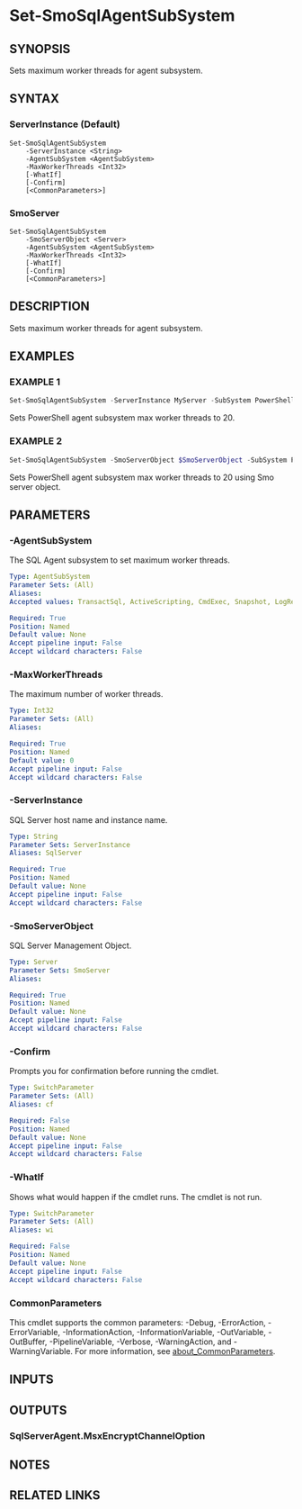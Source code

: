 ﻿---
external help file: SQLServerAgentTools-help.xml
Module Name: SQLServerAgentTools
online version:
schema: 2.0.0
---

# Set-SmoSqlAgentSubSystem

## SYNOPSIS
Sets maximum worker threads for agent subsystem.

## SYNTAX

### ServerInstance (Default)
```
Set-SmoSqlAgentSubSystem
	-ServerInstance <String>
	-AgentSubSystem <AgentSubSystem>
	-MaxWorkerThreads <Int32>
	[-WhatIf]
	[-Confirm]
	[<CommonParameters>]
```

### SmoServer
```
Set-SmoSqlAgentSubSystem
	-SmoServerObject <Server>
	-AgentSubSystem <AgentSubSystem>
	-MaxWorkerThreads <Int32>
	[-WhatIf]
	[-Confirm]
	[<CommonParameters>]
```

## DESCRIPTION
Sets maximum worker threads for agent subsystem.

## EXAMPLES

### EXAMPLE 1
```powershell
Set-SmoSqlAgentSubSystem -ServerInstance MyServer -SubSystem PowerShell -MaxWorkerThreads 20
```

Sets PowerShell agent subsystem max worker threads to 20.

### EXAMPLE 2
```powershell
Set-SmoSqlAgentSubSystem -SmoServerObject $SmoServerObject -SubSystem PowerShell -MaxWorkerThreads 20
```

Sets PowerShell agent subsystem max worker threads to 20 using Smo server object.

## PARAMETERS

### -AgentSubSystem
The SQL Agent subsystem to set maximum worker threads.

```yaml
Type: AgentSubSystem
Parameter Sets: (All)
Aliases:
Accepted values: TransactSql, ActiveScripting, CmdExec, Snapshot, LogReader, Distribution, Merge, QueueReader, AnalysisQuery, AnalysisCommand, Ssis, PowerShell

Required: True
Position: Named
Default value: None
Accept pipeline input: False
Accept wildcard characters: False
```

### -MaxWorkerThreads
The maximum number of worker threads.

```yaml
Type: Int32
Parameter Sets: (All)
Aliases:

Required: True
Position: Named
Default value: 0
Accept pipeline input: False
Accept wildcard characters: False
```

### -ServerInstance
SQL Server host name and instance name.

```yaml
Type: String
Parameter Sets: ServerInstance
Aliases: SqlServer

Required: True
Position: Named
Default value: None
Accept pipeline input: False
Accept wildcard characters: False
```

### -SmoServerObject
SQL Server Management Object.

```yaml
Type: Server
Parameter Sets: SmoServer
Aliases:

Required: True
Position: Named
Default value: None
Accept pipeline input: False
Accept wildcard characters: False
```

### -Confirm
Prompts you for confirmation before running the cmdlet.

```yaml
Type: SwitchParameter
Parameter Sets: (All)
Aliases: cf

Required: False
Position: Named
Default value: None
Accept pipeline input: False
Accept wildcard characters: False
```

### -WhatIf
Shows what would happen if the cmdlet runs.
The cmdlet is not run.

```yaml
Type: SwitchParameter
Parameter Sets: (All)
Aliases: wi

Required: False
Position: Named
Default value: None
Accept pipeline input: False
Accept wildcard characters: False
```

### CommonParameters
This cmdlet supports the common parameters: -Debug, -ErrorAction, -ErrorVariable, -InformationAction, -InformationVariable, -OutVariable, -OutBuffer, -PipelineVariable, -Verbose, -WarningAction, and -WarningVariable. For more information, see [about_CommonParameters](http://go.microsoft.com/fwlink/?LinkID=113216).

## INPUTS

## OUTPUTS

### SqlServerAgent.MsxEncryptChannelOption

## NOTES

## RELATED LINKS
